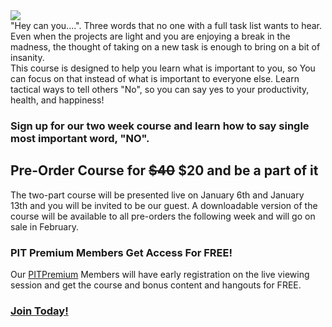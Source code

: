 <div class="flex section" style="align-items: center;">
<div>
<img src="https://i.imgur.com/EQiriTD.png">
</div>
<div style="width: 500px;">
"Hey can you....". Three words that no one with a full task list wants to hear. Even when the projects are light and you are enjoying a break in the madness, the thought of taking on a new task is enough to bring on a bit of insanity.
</div>
</div>
<div class="section">
This course is designed to help you learn what is important to you, so You can focus on that instead of what is important to everyone else. Learn tactical ways to tell others "No", so you can say yes to your productivity, health, and happiness!

<h3>Sign up for our two week course and learn how to say single most important word, "NO". </h3>
</div>


<div class="section">
<div class="center" style="width: 500px;">
<h2 class="">Pre-Order Course for <strike>$40</strike> $20 and be a part of it</h2>
The two-part course will be presented live on January 6th and January 13th and you will be invited to be our guest. A downloadable version of the course will be available to all pre-orders the following week and will go on sale in February.


<form action="/courses/say-no" method="POST" class="center">
<script
  src="https://checkout.stripe.com/checkout.js" class="stripe-button"
  data-key="pk_test_to8rSn0qxOTqmikle4oyu2ld"
  data-amount="2000"
  data-name="Productivity in Tech"
  data-description="Say No Course"
  data-image=""
  data-locale="auto"
  data-label = "Pre-Order (Coming Soon)">
</script>
</form>

</div>

<div class="center" style="width: 500px">
<h3>PIT Premium Members Get Access For FREE!</h3>	
Our <a href="/join" class="black">PITPremium</a> Members will have early registration on the live viewing session and get the course and bonus content and hangouts for FREE.
	<h3><a href="/join" class="blue">Join Today!</a></h3>
</div>
</div>
